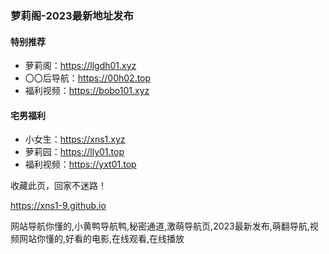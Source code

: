 ### 萝莉阁-2023最新地址发布

#### 特别推荐

* 萝莉阁：https://llgdh01.xyz
* 〇〇后导航：https://00h02.top
* 福利视频：https://bobo101.xyz


#### 宅男福利

* 小女生：https://xns1.xyz
* 萝莉园：https://lly01.top
* 福利视频：https://yxt01.top

收藏此页，回家不迷路！

https://xns1-9.github.io

网站导航你懂的,小黄鸭导航鸭,秘密通道,激萌导航页,2023最新发布,萌翻导航,视频网站你懂的,好看的电影,在线观看,在线播放
